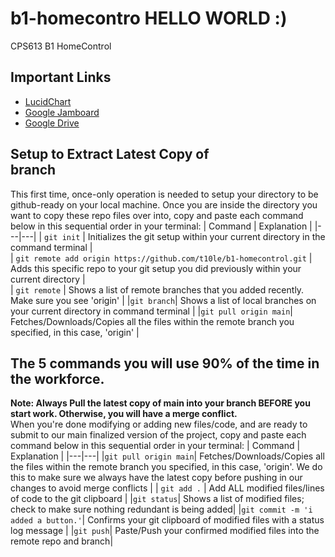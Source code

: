 # b1-homecontro                              HELLO WORLD :)
CPS613 B1 HomeControl

## Important Links
- [LucidChart](https://lucid.app/lucidspark/4b8fc4b1-abc0-4abf-9769-1b0978ebfc84/edit?invitationId=inv_74ba2d42-f8d9-4874-9b93-52069cd42214)
- [Google Jamboard](https://jamboard.google.com/d/1cF7XYjnwp3ZPJO0rZxdQZ7a4nFg_WPN9QUciQLE0zNA/edit?usp=sharing)
- [Google Drive](https://drive.google.com/drive/folders/1UiYetPUWcP1XS6t3Ko_AtyucTNA3yGL4?usp=share_link)

## Setup to Extract Latest Copy of <Main> branch
This first time, once-only operation is needed to setup your directory to be github-ready on your local machine. Once you are inside the directory you want to copy these repo files over into, copy and paste each command below in this sequential order in your terminal:
| Command  | Explanation  | 
|---|---|
| `git init`  | Initializes the git setup within your current directory in the command terminal  |  
| `git remote add origin https://github.com/t10le/b1-homecontrol.git`  |  Adds this specific repo to your git setup you did previously within your current directory |  
|  `git remote` | Shows a list of remote branches that you added recently. Make sure you see 'origin'  |
|`git branch`| Shows a list of local branches on your current directory in command terminal |
|`git pull origin main`| Fetches/Downloads/Copies all the files within the remote branch you specified, in this case, 'origin' |

## The 5 commands you will use 90% of the time in the workforce.
**Note: Always Pull the latest copy of main into your branch BEFORE you start work. Otherwise, you will have a merge conflict.** 
<br>When you're done modifying or adding new files/code, and are ready to submit to our main finalized version of the project, copy and paste each command below in this sequential order in your terminal:
| Command  | Explanation  | 
|---|---|
|`git pull origin main`| Fetches/Downloads/Copies all the files within the remote branch you specified, in this case, 'origin'. We do this to make sure we always have the latest copy before pushing in our changes to avoid merge conflicts |
| `git add .`  | Add ALL modified files/lines of code to the git clipboard  | 
|`git status`| Shows a list of modified files; check to make sure nothing redundant is being added|
|`git commit -m 'i added a button.'`| Confirms your git clipboard of modified files with a status log message |
|`git push`| Paste/Push your confirmed modified files into the remote repo and branch|

